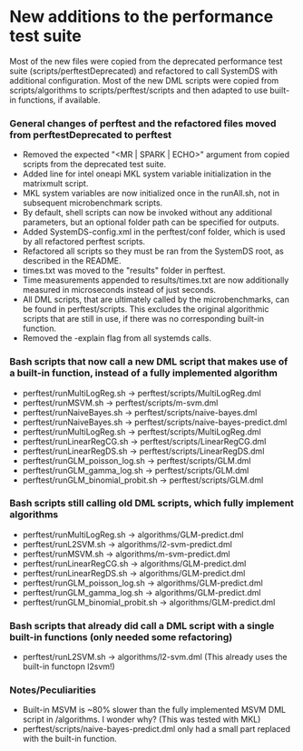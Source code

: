 # New additions to the performance test suite
Most of the new files were copied from the deprecated performance test suite (scripts/perftestDeprecated) and refactored to call SystemDS with additional configuration.
Most of the new DML scripts were copied from scripts/algorithms to scripts/perftest/scripts and then adapted to use built-in functions, if available.

### General changes of perftest and the refactored files moved from perftestDeprecated to perftest
- Removed the expected "<MR | SPARK | ECHO>" argument from copied scripts from the deprecated test suite.
- Added line for intel oneapi MKL system variable initialization in the matrixmult script.
- MKL system variables are now initialized once in the runAll.sh, not in subsequent microbenchmark scripts.
- By default, shell scripts can now be invoked without any additional parameters, but an optional folder path can be specified for outputs.
- Added SystemDS-config.xml in the perftest/conf folder, which is used by all refactored perftest scripts.
- Refactored all scripts so they must be ran from the SystemDS root, as described in the README.
- times.txt was moved to the "results" folder in perftest.
- Time measurements appended to results/times.txt are now additionally measured in microseconds instead of just seconds.
- All DML scripts, that are ultimately called by the microbenchmarks, can be found in perftest/scripts. This excludes the original algorithmic scripts that are still in use, if there was no corresponding built-in function.
- Removed the -explain flag from all systemds calls.


### Bash scripts that now call a new DML script that makes use of a built-in function, instead of a fully implemented algorithm
- perftest/runMultiLogReg.sh -> perftest/scripts/MultiLogReg.dml
- perftest/runMSVM.sh -> perftest/scripts/m-svm.dml
- perftest/runNaiveBayes.sh -> perftest/scripts/naive-bayes.dml
- perftest/runNaiveBayes.sh -> perftest/scripts/naive-bayes-predict.dml
- perftest/runMultiLogReg.sh -> perftest/scripts/MultiLogReg.dml
- perftest/runLinearRegCG.sh -> perftest/scripts/LinearRegCG.dml
- perftest/runLinearRegDS.sh -> perftest/scripts/LinearRegDS.dml
- perftest/runGLM_poisson_log.sh -> perftest/scripts/GLM.dml
- perftest/runGLM_gamma_log.sh -> perftest/scripts/GLM.dml
- perftest/runGLM_binomial_probit.sh -> perftest/scripts/GLM.dml


### Bash scripts still calling old DML scripts, which fully implement algorithms
- perftest/runMultiLogReg.sh -> algorithms/GLM-predict.dml
- perftest/runL2SVM.sh -> algorithms/l2-svm-predict.dml
- perftest/runMSVM.sh -> algorithms/m-svm-predict.dml
- perftest/runLinearRegCG.sh -> algorithms/GLM-predict.dml
- perftest/runLinearRegDS.sh -> algorithms/GLM-predict.dml
- perftest/runGLM_poisson_log.sh -> algorithms/GLM-predict.dml
- perftest/runGLM_gamma_log.sh -> algorithms/GLM-predict.dml
- perftest/runGLM_binomial_probit.sh -> algorithms/GLM-predict.dml

### Bash scripts that already did call a DML script with a single built-in functions (only needed some refactoring)
- perftest/runL2SVM.sh -> algorithms/l2-svm.dml (This already uses the built-in functopn l2svm!)


### Notes/Peculiarities
- Built-in MSVM is ~80% slower than the fully implemented MSVM DML script in /algorithms. I wonder why? (This was tested with MKL)
- perftest/scripts/naive-bayes-predict.dml only had a small part replaced with the built-in function. 

	
	
	
	
	
	

